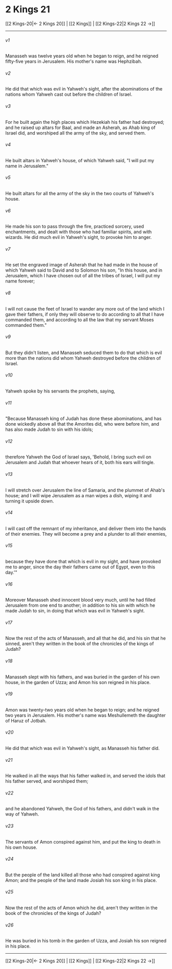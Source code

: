# 2 Kings 21

[[2 Kings-20|← 2 Kings 20]] | [[2 Kings]] | [[2 Kings-22|2 Kings 22 →]]
***



###### v1 
Manasseh was twelve years old when he began to reign, and he reigned fifty-five years in Jerusalem. His mother's name was Hephzibah. 

###### v2 
He did that which was evil in Yahweh's sight, after the abominations of the nations whom Yahweh cast out before the children of Israel. 

###### v3 
For he built again the high places which Hezekiah his father had destroyed; and he raised up altars for Baal, and made an Asherah, as Ahab king of Israel did, and worshiped all the army of the sky, and served them. 

###### v4 
He built altars in Yahweh's house, of which Yahweh said, "I will put my name in Jerusalem." 

###### v5 
He built altars for all the army of the sky in the two courts of Yahweh's house. 

###### v6 
He made his son to pass through the fire, practiced sorcery, used enchantments, and dealt with those who had familiar spirits, and with wizards. He did much evil in Yahweh's sight, to provoke him to anger. 

###### v7 
He set the engraved image of Asherah that he had made in the house of which Yahweh said to David and to Solomon his son, "In this house, and in Jerusalem, which I have chosen out of all the tribes of Israel, I will put my name forever; 

###### v8 
I will not cause the feet of Israel to wander any more out of the land which I gave their fathers, if only they will observe to do according to all that I have commanded them, and according to all the law that my servant Moses commanded them." 

###### v9 
But they didn't listen, and Manasseh seduced them to do that which is evil more than the nations did whom Yahweh destroyed before the children of Israel. 

###### v10 
Yahweh spoke by his servants the prophets, saying, 

###### v11 
"Because Manasseh king of Judah has done these abominations, and has done wickedly above all that the Amorites did, who were before him, and has also made Judah to sin with his idols; 

###### v12 
therefore Yahweh the God of Israel says, 'Behold, I bring such evil on Jerusalem and Judah that whoever hears of it, both his ears will tingle. 

###### v13 
I will stretch over Jerusalem the line of Samaria, and the plummet of Ahab's house; and I will wipe Jerusalem as a man wipes a dish, wiping it and turning it upside down. 

###### v14 
I will cast off the remnant of my inheritance, and deliver them into the hands of their enemies. They will become a prey and a plunder to all their enemies, 

###### v15 
because they have done that which is evil in my sight, and have provoked me to anger, since the day their fathers came out of Egypt, even to this day.'" 

###### v16 
Moreover Manasseh shed innocent blood very much, until he had filled Jerusalem from one end to another; in addition to his sin with which he made Judah to sin, in doing that which was evil in Yahweh's sight. 

###### v17 
Now the rest of the acts of Manasseh, and all that he did, and his sin that he sinned, aren't they written in the book of the chronicles of the kings of Judah? 

###### v18 
Manasseh slept with his fathers, and was buried in the garden of his own house, in the garden of Uzza; and Amon his son reigned in his place. 

###### v19 
Amon was twenty-two years old when he began to reign; and he reigned two years in Jerusalem. His mother's name was Meshullemeth the daughter of Haruz of Jotbah. 

###### v20 
He did that which was evil in Yahweh's sight, as Manasseh his father did. 

###### v21 
He walked in all the ways that his father walked in, and served the idols that his father served, and worshiped them; 

###### v22 
and he abandoned Yahweh, the God of his fathers, and didn't walk in the way of Yahweh. 

###### v23 
The servants of Amon conspired against him, and put the king to death in his own house. 

###### v24 
But the people of the land killed all those who had conspired against king Amon; and the people of the land made Josiah his son king in his place. 

###### v25 
Now the rest of the acts of Amon which he did, aren't they written in the book of the chronicles of the kings of Judah? 

###### v26 
He was buried in his tomb in the garden of Uzza, and Josiah his son reigned in his place.

***
[[2 Kings-20|← 2 Kings 20]] | [[2 Kings]] | [[2 Kings-22|2 Kings 22 →]]
